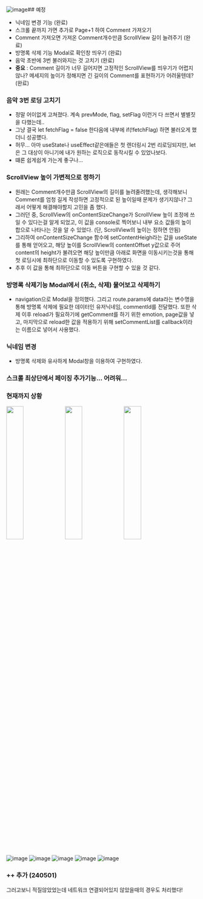 ![image](https://github.com/ChaeDoll/TIL/assets/108540812/1ac6911a-b08a-4fc7-9331-cdfccd87f79f)## 예정
- 닉네임 변경 기능 (완료)
- 스크롤 끝까지 가면 추가로 Page+1 하여 Comment 가져오기
- Comment 가져오면 가져온 Comment개수만큼 ScrollView 길이 늘려주기 (완료)
- 방명록 삭제 기능 Modal로 확인창 띄우기 (완료)
- 음악 초반에 3번 불러와지는 것 고치기 (완료)
- **중요** : Comment 길이가 너무 길어지면 고정적인 ScrollView를 띄우기가 어렵지 않나? 메세지의 높이가 정해지면 긴 길이의 Comment를 표현하기가 어려울텐데? (완료)

### 음악 3번 로딩 고치기
- 정말 어이없게 고쳐졌다. 계속 prevMode, flag, setFlag 이런거 다 쓰면서 별별짓을 다했는데..
- 그냥 결국 let fetchFlag = false 한다음에 내부에 if(!fetchFlag) 하면 불러오게 했더니 성공헀다.
- 허무... 아마 useState나 useEffect같은애들은 첫 렌더링시 2번 리로딩되지만, let은 그 대상이 아니기에 내가 원하는 로직으로 동작시킬 수 있었나보다.
- 떄론 쉽게쉽게 가는게 좋구나...

### ScrollView 높이 가변적으로 정하기
- 원래는 Comment개수만큼 ScrollView의 길이를 늘려줄려했는데, 생각해보니 Comment를 엄청 길게 작성하면 고정적으로 된 높이일때 문제가 생기지않나? 그래서 어떻게 해결해야할지 고민을 좀 했다.
- 그러던 중, ScrollView의 onContentSizeChange가 ScrollView 높이 조정에 쓰일 수 있다는걸 알게 되었고, 이 값을 console로 찍어보니 내부 요소 값들의 높이 합으로 나타나는 것을 알 수 있었다. (단, ScrollView의 높이는 정하면 안됨)
- 그리하여 onContentSizeChange 함수에 setContentHeigh라는 값을  useState를 통해 얻어오고, 해당 높이를 ScrollView의 contentOffset y값으로 주어 content의 height가 불려오면 해당 높이만큼 아래로 화면을 이동시키는것을 통해 첫 로딩시에 최하단으로 이동할 수 있도록 구현하였다.
- 추후 이 값을 통해 최하단으로 이동 버튼을 구현할 수 있을 것 같다.

### 방명록 삭제기능 Modal에서 (취소, 삭제) 물어보고 삭제하기
- navigation으로 Modal을 정의했다. 그리고 route.params에 data라는 변수명을 통해 방명록 삭제에 필요한 데이터인 유저닉네임, commentId를 전달했다. 또한 삭제 이후 reload가 필요하기에 getComment를 하기 위한 emotion, page값을 넣고, 마지막으로 reload한 값을 적용하기 위해 setCommentList를 callback이라는 이름으로 넣어서 사용했다.

### 닉네임 변경
- 방명록 삭제와 유사하게 Modal창을 이용하여 구현하였다.

### 스크롤 최상단에서 페이징 추가기능... 어려워...
### 현재까지 상황
<img src="https://github.com/ChaeDoll/TIL/assets/108540812/82c383b5-2f1c-4134-951a-3ad10da61066" width="30%"/>
<img src="https://github.com/ChaeDoll/TIL/assets/108540812/1b37c14a-a404-49d2-b611-e5816fe1f39e" width="30%"/>
<img src="https://github.com/ChaeDoll/TIL/assets/108540812/4fa0df5c-1395-40f8-b773-038cfade4ec1" width="30%"/>

![image](https://github.com/ChaeDoll/TIL/assets/108540812/bfd85653-7511-4f11-972e-7022f87e85f0)
![image](https://github.com/ChaeDoll/TIL/assets/108540812/aed205b8-ce74-4701-9aad-eb6a169319e7)
![image](https://github.com/ChaeDoll/TIL/assets/108540812/91e92b9f-d02b-4862-8cc1-2f39e6680780)
![image](https://github.com/ChaeDoll/TIL/assets/108540812/ff62cb4d-4c4d-46a3-95ea-2e75b7b859c0)
![image](https://github.com/ChaeDoll/TIL/assets/108540812/49d6e1f6-5b1c-4e5f-ba94-39828113b127)


### ++ 추가 (240501)
그러고보니 적질않았었는데 네트워크 연결되어있지 않았을때의 경우도 처리했다!
